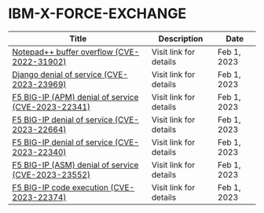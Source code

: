 

# IBM-X-FORCE-EXCHANGE

 |Title|Description|Date|
 |---|---|---|
 |[Notepad++ buffer overflow (CVE-2022-31902)](https://exchange.xforce.ibmcloud.com/activity/list?filter=Vulnerabilities)|Visit link for details|Feb 1, 2023|
 |[Django <xxxx> denial of service (CVE-2023-23969)](https://exchange.xforce.ibmcloud.com/activity/list?filter=Vulnerabilities)|Visit link for details|Feb 1, 2023|
 |[F5 BIG-IP (APM) denial of service (CVE-2023-22341)](https://exchange.xforce.ibmcloud.com/activity/list?filter=Vulnerabilities)|Visit link for details|Feb 1, 2023|
 |[F5 BIG-IP denial of service (CVE-2023-22664)](https://exchange.xforce.ibmcloud.com/activity/list?filter=Vulnerabilities)|Visit link for details|Feb 1, 2023|
 |[F5 BIG-IP denial of service (CVE-2023-22340)](https://exchange.xforce.ibmcloud.com/activity/list?filter=Vulnerabilities)|Visit link for details|Feb 1, 2023|
 |[F5 BIG-IP (ASM) denial of service (CVE-2023-23552)](https://exchange.xforce.ibmcloud.com/activity/list?filter=Vulnerabilities)|Visit link for details|Feb 1, 2023|
 |[F5 BIG-IP code execution (CVE-2023-22374)](https://exchange.xforce.ibmcloud.com/activity/list?filter=Vulnerabilities)|Visit link for details|Feb 1, 2023|
 